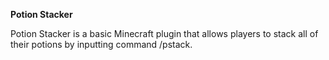 **Potion Stacker**

Potion Stacker is a basic Minecraft plugin that allows players to stack all of their potions by inputting command /pstack.

